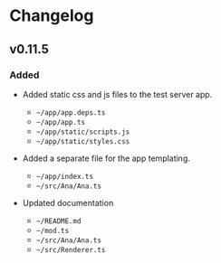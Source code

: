 # Changelog

## v0.11.5

### Added

- Added static css and js files to the test server app.
  - `~/app/app.deps.ts`
  - `~/app/app.ts`
  - `~/app/static/scripts.js`
  - `~/app/static/styles.css`

- Added a separate file for the app templating.
  - `~/app/index.ts`
  - `~/src/Ana/Ana.ts`

- Updated documentation
  - `~/README.md`
  - `~/mod.ts`
  - `~/src/Ana/Ana.ts`
  - `~/src/Renderer.ts`
